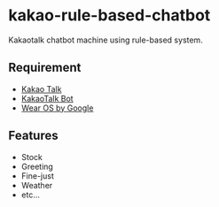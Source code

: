 # kakao-rule-based-chatbot
Kakaotalk chatbot machine using rule-based system.

## Requirement
 * [Kakao Talk](https://play.google.com/store/apps/details?id=com.kakao.talk)
 * [KakaoTalk Bot](https://apk.tools/details-%EC%B9%B4%EC%B9%B4%EC%98%A4%ED%86%A1-%EB%B4%87-apk/)
 * [Wear OS by Google](https://play.google.com/store/apps/details?id=com.google.android.wearable.app)
 
## Features
 * Stock
 * Greeting
 * Fine-just
 * Weather
 * etc...

